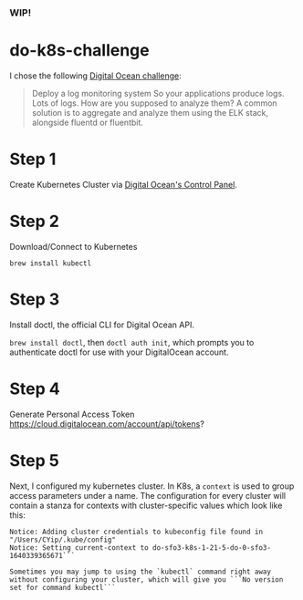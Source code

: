 ### WIP!

# do-k8s-challenge

I chose the following [Digital Ocean challenge](https://www.digitalocean.com/community/pages/kubernetes-challenge):

> Deploy a log monitoring system
So your applications produce logs. Lots of logs. How are you supposed to analyze them? A common solution is to aggregate and analyze them using the ELK stack, alongside fluentd or fluentbit.

# Step 1

Create Kubernetes Cluster via [Digital Ocean's Control Panel](https://docs.digitalocean.com/products/kubernetes/how-to/create-clusters/).

# Step 2

Download/Connect to Kubernetes

`brew install kubectl`

# Step 3

Install doctl, the official CLI for Digital Ocean API.

`brew install doctl`, then `doctl auth init`, which prompts you to authenticate doctl for use with your DigitalOcean account.

# Step 4

Generate Personal Access Token
https://cloud.digitalocean.com/account/api/tokens?

# Step 5

Next, I configured my kubernetes cluster. In K8s, a `context` is used to group access parameters under a name. The configuration for every cluster will contain a stanza for contexts with cluster-specific values which look like this:

```Cmd: $ doctl kubernetes cluster kubeconfig save k8s-1-21-5-do-0-sfo3-1640339365671
Notice: Adding cluster credentials to kubeconfig file found in "/Users/CYip/.kube/config"
Notice: Setting current-context to do-sfo3-k8s-1-21-5-do-0-sfo3-1640339365671```

Sometimes you may jump to using the `kubectl` command right away without configuring your cluster, which will give you ```No version set for command kubectl```
